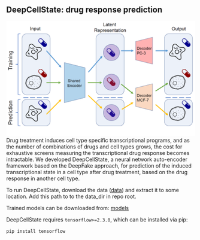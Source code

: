 ## DeepCellState: drug response prediction
![Framework](framework.png)
Drug treatment induces cell type specific transcriptional programs, and as the number of combinations of drugs and cell types grows, the cost for exhaustive screens measuring the transcriptional drug response becomes intractable. We developed DeepCellState, a neural network auto-encoder framework based on the DeepFake approach, for prediction of the induced transcriptional state in a cell type after drug treatment, based on the drug response in another cell type.

To run DeepCellState, download the data ([data](https://www.dropbox.com/s/dluxw8zryh1hoyf/DeepCellState_data.zip?dl=1)) and extract it to some location. Add this path to to the data_dir in repo root. 

Trained models can be downloaded from:
[models](https://www.dropbox.com/s/7c77tzxaefhom2d/DeepCellState_models.zip?dl=0)

DeepCellState requires ```tensorflow>=2.3.0```, which can be installed via pip:
```sh
pip install tensorflow
```